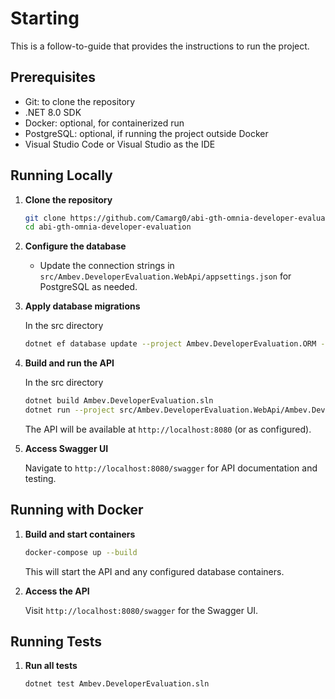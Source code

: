 # Starting

This is a follow-to-guide that provides the instructions to run the project.

## Prerequisites

- Git: to clone the repository
- .NET 8.0 SDK
- Docker: optional, for containerized run
- PostgreSQL: optional, if running the project outside Docker
- Visual Studio Code or Visual Studio as the IDE

## Running Locally

1. **Clone the repository**

   ```sh
   git clone https://github.com/Camarg0/abi-gth-omnia-developer-evaluation.git
   cd abi-gth-omnia-developer-evaluation
   ```

2. **Configure the database**

   - Update the connection strings in `src/Ambev.DeveloperEvaluation.WebApi/appsettings.json` for PostgreSQL as needed.

3. **Apply database migrations**

   In the src directory
   ```sh
   dotnet ef database update --project Ambev.DeveloperEvaluation.ORM --startup-project Ambev.DeveloperEvaluation.WebApi
   ```

4. **Build and run the API**

   In the src directory
   ```sh
   dotnet build Ambev.DeveloperEvaluation.sln
   dotnet run --project src/Ambev.DeveloperEvaluation.WebApi/Ambev.DeveloperEvaluation.WebApi.csproj
   ```

   The API will be available at `http://localhost:8080` (or as configured).

5. **Access Swagger UI**

   Navigate to `http://localhost:8080/swagger` for API documentation and testing.

## Running with Docker

1. **Build and start containers**

   ```sh
   docker-compose up --build
   ```

   This will start the API and any configured database containers.

2. **Access the API**

   Visit `http://localhost:8080/swagger` for the Swagger UI.

## Running Tests

1. **Run all tests**

   ```sh
   dotnet test Ambev.DeveloperEvaluation.sln
   ```
